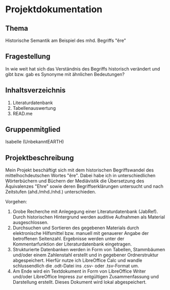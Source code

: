 # Projektdokumentation 

## Thema
Historische Semantik am Beispiel des mhd. Begriffs "êre"

## Fragestellung
In wie weit hat sich das Verständnis des Begriffs historisch verändert und gibt bzw. gab es Synonyme mit ähnlichen Bedeutungen?

## Inhaltsverzeichnis 
1.  Literaturdatenbank 
2.  Tabellenauswertung 
3.  READ.me

## Gruppenmitglied
Isabelle (UnbekanntEARTH)

## Projektbeschreibung

Mein Projekt beschäftigt sich mit dem historischen Begriffswandel des mittelhochdeutschen Wortes "êre".
Dabei habe ich in unterschiedlichen Wörterbüchern und Büchern der Mediävistik die Übersetzung des Äquivalenzes "Ehre" sowie deren Begriffserklärungen untersucht und nach Zeitstufen (ahd./mhd./nhd.) unterschieden.

Vorgehen:
1. Grobe Recherche mit Anlegegung einer Literaturdatenbank (JabRef). Durch historischen Hintergrund werden auditive Aufnahmen als Material ausgeschlossen.
2. Durchsuchen und Sortieren des gegebenen Materials durch elektronische Hilfsmittel bzw. manuell mit genauerer Angabe der betroffenen Seitenzahl. Ergebnisse werden unter der Kommentarfunktion der Literaturdatenbank eingetragen.
3. Strukturierte Datenbanken werden in Form von Tabellen, Stammbäumen und/oder einem Zahlenstahl erstellt und in gegebener Ordnerstruktur abgespeichert. Hierfür nutze ich LibreOffice Calc und wandle schlussendlich die .odt-Datei ins .csv- oder .tsv-Format um.
4. Am Ende wird ein Textdokument in Form von LibreOffice Writer und/oder LibreOffice Impress zur entgültigen Zusammenfassung und Darstellung erstellt. Dieses Dokument wird lokal abgespeichert.
